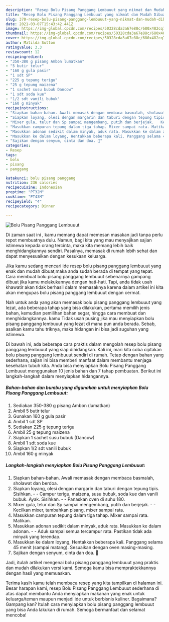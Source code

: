 ```yaml
---
description: "Resep Bolu Pisang Panggang Lembuuut yang nikmat dan Mudah Dibuat"
title: "Resep Bolu Pisang Panggang Lembuuut yang nikmat dan Mudah Dibuat"
slug: 370-resep-bolu-pisang-panggang-lembuuut-yang-nikmat-dan-mudah-dibuat
date: 2021-03-07T15:43:42.441Z
image: https://img-global.cpcdn.com/recipes/50328cda3a67e88c/680x482cq70/bolu-pisang-panggang-lembuuut-foto-resep-utama.jpg
thumbnail: https://img-global.cpcdn.com/recipes/50328cda3a67e88c/680x482cq70/bolu-pisang-panggang-lembuuut-foto-resep-utama.jpg
cover: https://img-global.cpcdn.com/recipes/50328cda3a67e88c/680x482cq70/bolu-pisang-panggang-lembuuut-foto-resep-utama.jpg
author: Matilda Sutton
ratingvalue: 3.3
reviewcount: 12
recipeingredient:
- "350-380 g pisang Ambon lumatkan"
- "5 butir telur"
- "160 g gula pasir"
- "1 sdt SP"
- "225 g tepung terigu"
- "25 g tepung maizena"
- "1 sachet susu bubuk Dancow"
- "1 sdt soda kue"
- "1/2 sdt vanili bubuk"
- "160 g minyak"
recipeinstructions:
- "Siapkan bahan-bahan. Awali memasak dengan membaca basmalah, sholawat dan berdoa."
- "Siapkan loyang, olesi dengan margarin dan taburi dengan tepung tipis. Sisihkan.  Campur terigu, maizena, susu bubuk, soda kue dan vanili bubuk. Ayak. Sisihkan.  Panaskan oven di suhu 180."
- "Mixer gula, telur dan Sp sampai mengembang, putih dan berjejak.   Kecilkan mixer, tambahkan pisang, mixer sampai rata."
- "Masukkan campuran tepung dalam tiga tahap. Mixer sampai rata. Matikan."
- "Masukkan adonan sedikit dalam minyak, aduk rata. Masukkan ke dalam adonan.   Aduk sampai semua tercampur rata. Pastikan tidak ada minyak yang terendap."
- "Masukkan ke dalam loyang, Hentakkan beberapa kali. Panggang selama 45 menit (sampai matang). Sesuaikan dengan oven masing-masing."
- "Sajikan dengan senyum, cinta dan doa. 🖤"
categories:
- Resep
tags:
- bolu
- pisang
- panggang

katakunci: bolu pisang panggang 
nutrition: 236 calories
recipecuisine: Indonesian
preptime: "PT32M"
cooktime: "PT43M"
recipeyield: "4"
recipecategory: Dinner

---
```



![Bolu Pisang Panggang Lembuuut](https://img-global.cpcdn.com/recipes/50328cda3a67e88c/680x482cq70/bolu-pisang-panggang-lembuuut-foto-resep-utama.jpg)

Di zaman  saat ini , kamu memang dapat memesan masakan jadi tanpa perlu repot membuatnya dulu. Namun, bagi kita yang mau menyajikan sajian istimewa kepada orang tercinta, maka kita memang lebih baik menghidangkannya sendiri. Pasalnya, memasak di rumah lebih sehat dan dapat menyesuaikan dengan kesukaan keluarga.

Jika kamu sedang mencari ide resep bolu pisang panggang lembuuut yang enak dan mudah dibuat,maka anda sudah berada di tempat yang tepat. Cara membuat bolu pisang panggang lembuuut  sebenarnya gampang dibuat jika kamu melakukannya dengan hati-hati. Tapi, anda tidak usah khawatir akan tidak berhasil dalam memasaknya 
karena dalam artikel ini kita akan mengupas bolu pisang panggang lembuuut dengan cermat.  



Nah untuk anda yang akan memasak bolu pisang panggang lembuuut yang lezat, ada beberapa tahap yang bisa dilakukan, pertama memilih jenis bahan, kemudian pemilihan bahan segar, hingga cara membuat dan menghidangkannya. kamu Tidak usah pusing jika mau menyiapkan bolu pisang panggang lembuuut yang lezat di mana pun anda berada. Sebab, asalkan kamu  tahu triknya, maka hidangan ini bisa jadi suguhan yang istimewa.

Di bawah ini, ada beberapa cara praktis  dalam mengolah resep bolu pisang panggang lembuuut yang siap dihidangkan. Kali ini, mari kita coba ciptakan bolu pisang panggang lembuuut sendiri di rumah. Tetap dengan bahan yang sederhana, sajian ini bisa memberi manfaat dalam membantu menjaga kesehatan tubuh kita. Anda bisa menyiapkan Bolu Pisang Panggang Lembuuut menggunakan 10 jenis bahan dan 7 tahap pembuatan. Berikut ini langkah-langkah dalam menyiapkan hidangannya.

<!--inarticleads1-->

##### Bahan-bahan dan bumbu yang digunakan untuk menyiapkan Bolu Pisang Panggang Lembuuut:

1. Sediakan 350-380 g pisang Ambon (lumatkan)
1. Ambil 5 butir telur
1. Gunakan 160 g gula pasir
1. Ambil 1 sdt SP
1. Sediakan 225 g tepung terigu
1. Ambil 25 g tepung maizena
1. Siapkan 1 sachet susu bubuk (Dancow)
1. Ambil 1 sdt soda kue
1. Siapkan 1/2 sdt vanili bubuk
1. Ambil 160 g minyak




<!--inarticleads2-->

##### Langkah-langkah menyiapkan Bolu Pisang Panggang Lembuuut:

1. Siapkan bahan-bahan. Awali memasak dengan membaca basmalah, sholawat dan berdoa.
1. Siapkan loyang, olesi dengan margarin dan taburi dengan tepung tipis. Sisihkan. -  - Campur terigu, maizena, susu bubuk, soda kue dan vanili bubuk. Ayak. Sisihkan. -  - Panaskan oven di suhu 180.
1. Mixer gula, telur dan Sp sampai mengembang, putih dan berjejak.  -  - Kecilkan mixer, tambahkan pisang, mixer sampai rata.
1. Masukkan campuran tepung dalam tiga tahap. Mixer sampai rata. Matikan.
1. Masukkan adonan sedikit dalam minyak, aduk rata. Masukkan ke dalam adonan.  -  - Aduk sampai semua tercampur rata. Pastikan tidak ada minyak yang terendap.
1. Masukkan ke dalam loyang, Hentakkan beberapa kali. Panggang selama 45 menit (sampai matang). Sesuaikan dengan oven masing-masing.
1. Sajikan dengan senyum, cinta dan doa. 🖤




Jadi, itulah artikel mengenai  bolu pisang panggang lembuuut  yang praktis dan mudah dilakukan versi kami. Semoga kamu bisa mempraktekkannya dengan hasil yang memuaskan. 

Terima kasih kamu telah membaca resep yang kita tampilkan di halaman ini. Besar harapan kami, resep  Bolu Pisang Panggang Lembuuut sederhana di atas dapat membantu Anda menyiapkan makanan yang enak untuk keluarga/teman maupun menjadi ide untuk berbisnis kuliner. Bagaimana? Gampang kan? Itulah cara menyiapkan bolu pisang panggang lembuuut yang bisa Anda lakukan di rumah. Semoga bermanfaat dan selamat mencoba!

